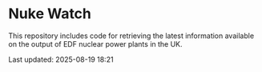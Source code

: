 # Nuke Watch

This repository includes code for retrieving the latest information available on the output of EDF nuclear power plants in the UK.

Last updated: 2025-08-19 18:21